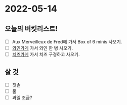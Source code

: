 # 2022-05-14

## 오늘의 버킷리스트!

* [ ] Aux Merveilleux de Fred에 가서 Box of 6 minis 사오기.
* [ ] [와인가게](https://goo.gl/maps/mRw4utDr9kbVvxun6) 가서 와인 한 병 사오기.
* [ ] [치즈가게](https://goo.gl/maps/x1epaNnzFnm61LCy5) 가서 치즈 구경하고 사오기.

## 살 것

* [ ] 칫솔
* [ ] 물
* [ ] 과일 조금?
